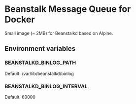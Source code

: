 # Beanstalk Message Queue for Docker

Small image (~ 2MB) for Beanstalkd based on Alpine.

## Environment variables

### BEANSTALKD_BINLOG_PATH

Default: /var/lib/beanstalkd/binlog

### BEANSTALKD_BINLOG_INTERVAL

Default: 60000
